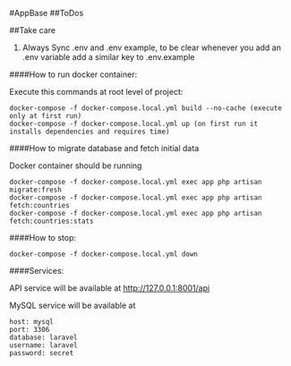#AppBase
##ToDos


##Take care

1. Always Sync .env and .env example, to be clear whenever you add an .env variable add a similar key to .env.example


####How to run docker container:

Execute this commands at root level of project:

    docker-compose -f docker-compose.local.yml build --no-cache (execute only at first run)
    docker-compose -f docker-compose.local.yml up (on first run it installs dependencies and requires time)

####How to migrate database and fetch initial data

Docker container should be running

    docker-compose -f docker-compose.local.yml exec app php artisan migrate:fresh
    docker-compose -f docker-compose.local.yml exec app php artisan fetch:countries
    docker-compose -f docker-compose.local.yml exec app php artisan fetch:countries:stats

####How to stop:

    docker-compose -f docker-compose.local.yml down

####Services:

API service will be available at http://127.0.0.1:8001/api

MySQL service will be available at

    host: mysql
    port: 3306
    database: laravel
    username: laravel
    password: secret

